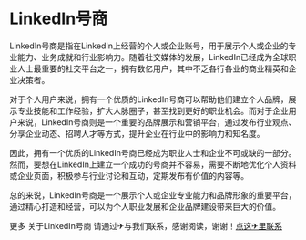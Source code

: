 # LinkedIn号商

LinkedIn号商是指在LinkedIn上经营的个人或企业账号，用于展示个人或企业的专业能力、业务成就和行业影响力。随着社交媒体的发展，LinkedIn已经成为全球职业人士最重要的社交平台之一，拥有数亿用户，其中不乏各行各业的商业精英和企业决策者。

对于个人用户来说，拥有一个优质的LinkedIn号商可以帮助他们建立个人品牌，展示专业技能和工作经验，扩大人脉圈子，甚至找到更好的职业机会。而对于企业用户来说，LinkedIn号商则是一个重要的品牌展示和营销平台，通过发布行业观点、分享企业动态、招聘人才等方式，提升企业在行业中的影响力和知名度。

因此，拥有一个优质的LinkedIn号商已经成为职业人士和企业不可或缺的一部分。然而，要想在LinkedIn上建立一个成功的号商并不容易，需要不断地优化个人资料或企业页面，积极参与行业讨论和互动，定期发布有价值的内容等。

总的来说，LinkedIn号商是一个展示个人或企业专业能力和品牌形象的重要平台，通过精心打造和经营，可以为个人职业发展和企业品牌建设带来巨大的价值。

更多 关于LinkedIn号商 请通过✈与我们联系，感谢阅读，谢谢！[点这✈里联系](https://b.k02.cc)